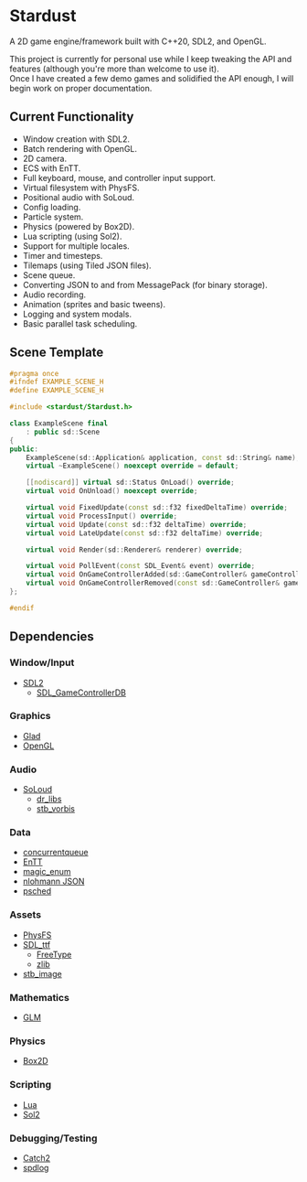 # Stardust
A 2D game engine/framework built with C++20, SDL2, and OpenGL.

This project is currently for personal use while I keep tweaking the API and features (although you're more than welcome to use it).  
Once I have created a few demo games and solidified the API enough, I will begin work on proper documentation.  

## Current Functionality
* Window creation with SDL2.
* Batch rendering with OpenGL.
* 2D camera.
* ECS with EnTT.
* Full keyboard, mouse, and controller input support.
* Virtual filesystem with PhysFS.
* Positional audio with SoLoud.
* Config loading.
* Particle system.
* Physics (powered by Box2D).
* Lua scripting (using Sol2).
* Support for multiple locales.
* Timer and timesteps.
* Tilemaps (using Tiled JSON files).
* Scene queue.
* Converting JSON to and from MessagePack (for binary storage).
* Audio recording.
* Animation (sprites and basic tweens).
* Logging and system modals.
* Basic parallel task scheduling.

## Scene Template
```cpp
#pragma once
#ifndef EXAMPLE_SCENE_H
#define EXAMPLE_SCENE_H

#include <stardust/Stardust.h>

class ExampleScene final
	: public sd::Scene
{
public:
	ExampleScene(sd::Application& application, const sd::String& name);
	virtual ~ExampleScene() noexcept override = default;

	[[nodiscard]] virtual sd::Status OnLoad() override;
	virtual void OnUnload() noexcept override;

	virtual void FixedUpdate(const sd::f32 fixedDeltaTime) override;
	virtual void ProcessInput() override;
	virtual void Update(const sd::f32 deltaTime) override;
	virtual void LateUpdate(const sd::f32 deltaTime) override;

	virtual void Render(sd::Renderer& renderer) override;

	virtual void PollEvent(const SDL_Event& event) override;
	virtual void OnGameControllerAdded(sd::GameController& gameController) override;
	virtual void OnGameControllerRemoved(const sd::GameController& gameController) override;
};

#endif
```

## Dependencies
### Window/Input
* [SDL2](https://www.libsdl.org/)
	* [SDL_GameControllerDB](https://github.com/gabomdq/SDL_GameControllerDB)

### Graphics
* [Glad](https://glad.dav1d.de/)
* [OpenGL](https://www.opengl.org/)

### Audio
* [SoLoud](https://sol.gfxile.net/soloud/)
	* [dr_libs](https://github.com/mackron/dr_libs)
	* [stb_vorbis](https://github.com/nothings/stb/blob/master/stb_vorbis.c)

### Data
* [concurrentqueue](https://github.com/cameron314/concurrentqueue)
* [EnTT](https://github.com/skypjack/entt)
* [magic_enum](https://github.com/Neargye/magic_enum)
* [nlohmann JSON](https://github.com/nlohmann/json)
* [psched](https://github.com/p-ranav/psched)

### Assets
* [PhysFS](https://icculus.org/physfs/)
* [SDL_ttf](https://www.libsdl.org/projects/SDL_ttf/)
	* [FreeType](https://www.freetype.org/)
	* [zlib](https://zlib.net/)
* [stb_image](https://github.com/nothings/stb/blob/master/stb_image.h)

### Mathematics
* [GLM](https://github.com/g-truc/glm)

### Physics
* [Box2D](https://box2d.org/)

### Scripting
* [Lua](http://www.lua.org/)
* [Sol2](https://github.com/ThePhD/sol2)

### Debugging/Testing
* [Catch2](https://github.com/catchorg/Catch2)
* [spdlog](https://github.com/gabime/spdlog)
